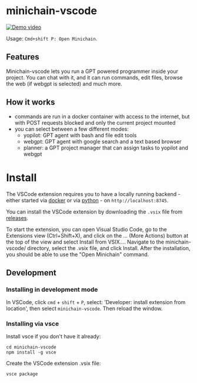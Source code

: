 # minichain-vscode
[![Demo video](https://img.youtube.com/vi/wxj7qjC8Xb4/0.jpg)](https://www.youtube.com/watch?v=wxj7qjC8Xb4)


Usage: `Cmd+shift P: Open Minichain`.

## Features
Minichain-vscode lets you run a GPT powered programmer inside your project. You can chat with it, and it can run commands, edit files, browse the web (if webgpt is selected) and much more.

## How it works
- commands are run in a docker container with access to the internet, but with POST requests blocked and only the current project mounted
- you can select between a few different modes:
    - yopilot: GPT agent with bash and file edit tools
    - webgpt: GPT agent with google search and a text based browser
    - planner: a GPT project manager that can assign tasks to yopilot and webgpt

# Install
The VSCode extension requires you to have a locally running backend - either started via [docker](#web-ui) or via [python](#python-package) - on `http://localhost:8745`.

You can install the VSCode extension by downloading the `.vsix` file from [releases](https://github.com/nielsrolf/minichain/releases).

To start the extension, you can open Visual Studio Code, go to the Extensions view (Ctrl+Shift+X), and click on the ... (More Actions) button at the top of the view and select Install from VSIX.... Navigate to the minichain-vscode/ directory, select the .vsix file, and click Install. After the installation, you should be able to use the "Open Minichain" command.

## Development

### Installing in development mode
In VSCode, click `cmd` + `shift` + `P`, select: 'Developer: install extension from location', then select `minichain-vscode`. Then reload the window.

### Installing via vsce
Install vsce if you don't have it already:
```
cd minichain-vscode
npm install -g vsce
```

Create the VSCode extension .vsix file:
```
vsce package
```
